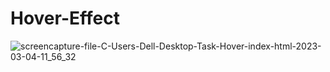 # Hover-Effect


![screencapture-file-C-Users-Dell-Desktop-Task-Hover-index-html-2023-03-04-11_56_32](https://user-images.githubusercontent.com/120628111/222945310-318240cf-3977-43a7-acd5-6d64bf5aace3.png)
